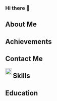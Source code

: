 ### Hi there 👋
## About Me

## Achievements

## Contact Me
<a href="https://www.linkedin.com/in/colet0227/"><img align="left" src="https://raw.githubusercontent.com/yushi1007/yushi1007/main/images/linkedin.svg" alt="Yu Shi | LinkedIn" width="21px"/></a>

## Skills

## Education

